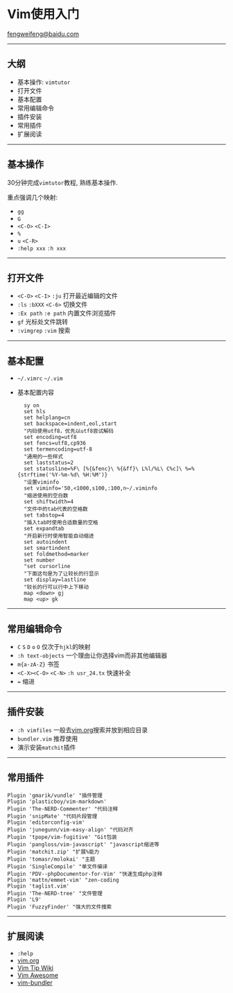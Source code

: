 # Vim使用入门

<fengweifeng@baidu.com>

*************************
## 大纲

* 基本操作: `vimtutor`
* 打开文件
* 基本配置
* 常用编辑命令
* 插件安装
* 常用插件
* 扩展阅读

*************************
## 基本操作

30分钟完成`vimtutor`教程, 熟练基本操作.

重点强调几个映射:

* `gg`
* `G`
* `<C-O>` `<C-I>`
* `%`
* `u` `<C-R>`
* `:help xxx` `:h xxx`

*************************
## 打开文件

* `<C-O>` `<C-I>` `:ju` 打开最近编辑的文件
* `:ls` `:bXXX` `<C-6>` 切换文件
* `:Ex path` `:e path` 内置文件浏览插件
* `gf` 光标处文件跳转
* `:vimgrep` `:vim` 搜索

*************************
## 基本配置

* `~/.vimrc` `~/.vim`
* 基本配置内容
        
        sy on
        set hls
        set helplang=cn
        set backspace=indent,eol,start
        "内码使用utf8，优先以utf8尝试解码
        set encoding=utf8
        set fencs=utf8,cp936
        set termencoding=utf-8
        "通用的一些样式
        set laststatus=2
        set statusline=%F\ [%{&fenc}\ %{&ff}\ L%l/%L\ C%c]\ %=%{strftime('%Y-%m-%d\ %H:%M')}
        "设置viminfo
        set viminfo='50,<1000,s100,:100,n~/.viminfo
        "缩进使用的空白数
        set shiftwidth=4
        "文件中的tab代表的空格数
        set tabstop=4
        "插入tab时使用合适数量的空格
        set expandtab
        "开启新行时使用智能自动缩进
        set autoindent
        set smartindent
        set foldmethod=marker
        set number
        "set cursorline
        "下面这句是为了让较长的行显示
        set display=lastline
        "较长的行可以行中上下移动
        map <down> gj
        map <up> gk

*************************
## 常用编辑命令

* `C` `S` `D` `o` `O` 仅次于`hjkl`的映射
* `:h text-objects` 一个理由让你选择vim而非其他编辑器
* `m{a-zA-Z}` 书签
* `<C-X><C-O>` `<C-N>` `:h usr_24.tx` 快速补全
* `=` 缩进

*************************
## 插件安装

* `:h vimfiles` 一般去[vim.org](http://www.vim.org/)搜索并放到相应目录
* `bundler.vim` 推荐使用
* 演示安装`matchit`插件

*************************
## 常用插件

    Plugin 'gmarik/vundle' "插件管理
    Plugin 'plasticboy/vim-markdown' 
    Plugin 'The-NERD-Commenter' "代码注释
    Plugin 'snipMate' "代码片段管理
    Plugin 'editorconfig-vim'
    Plugin 'junegunn/vim-easy-align' "代码对齐
    Plugin 'tpope/vim-fugitive' "Git包装
    Plugin 'pangloss/vim-javascript' "javascript缩进等
    Plugin 'matchit.zip' "扩展%能力
    Plugin 'tomasr/molokai' "主题
    Plugin 'SingleCompile' "单文件编译
    Plugin 'PDV--phpDocumentor-for-Vim' "快速生成php注释
    Plugin 'mattn/emmet-vim' "zen-coding
    Plugin 'taglist.vim' 
    Plugin 'The-NERD-tree' "文件管理
    Plugin 'L9' 
    Plugin 'FuzzyFinder' "强大的文件搜索

*************************
## 扩展阅读

* `:help`
* [vim.org](http://www.vim.org/)
* [Vim Tip Wiki](http://vim.wikia.com/wiki/Vim_Tips_Wiki)
* [Vim Awesome](http://vimawesome.com/)
* [vim-bundler](https://github.com/tpope/vim-bundler)

